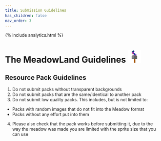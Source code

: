 ```yaml
---
title: Submission Guidelines
has_children: false
nav_order: 3
---
```


{% include analytics.html %}

# The MeadowLand Guidelines ![birb](../assets/images/Birb.png)
## Resource Pack Guidelines
1. Do not submit packs without transparent backgrounds
2. Do not submit packs that are the same/identical to another pack
3. Do not submit low quality packs. This includes, but is not limited to:
- Packs with random images that do not fit into the Meadow format
- Packs without any effort put into them
4. Please also check that the pack works before submitting it, due to the way the meadow was made you are limited with the sprite size that you can use
